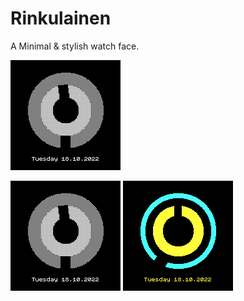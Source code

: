 # Rinkulainen

A Minimal & stylish watch face.

![Default grayscale theme](screenshot1.png)

![Colorful theme](screenshot1.png)
![Maze theme](screenshot2.png)
